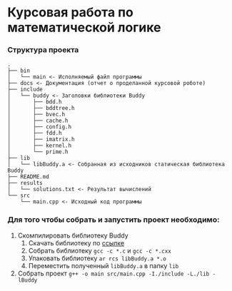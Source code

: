 # Курсовая работа по математической логике

### Структура проекта
```
.
├── bin
│   └── main <- Исполняемый файл программы
├── docs <- Документация (отчет о проделанной курсовой роботе)
├── include
│   └── buddy <- Заголовки библиотеки Buddy
│       ├── bdd.h
│       ├── bddtree.h
│       ├── bvec.h
│       ├── cache.h
│       ├── config.h
│       ├── fdd.h
│       ├── imatrix.h
│       ├── kernel.h
│       └── prime.h
├── lib
│   └── libBuddy.a <- Собранная из исходников статическая библиотека Buddy
├── README.md
├── results
│   └── solutions.txt <- Результат вычислений
└── src
    └── main.cpp <- Исходный код программы 
```

### Для того чтобы собрать и запустить проект необходимо:

1. Скомпилировать библиотеку Buddy
    1. Скачать библиотеку по [ссылке](https://sourceforge.net/projects/buddy/)
    2. Собрать библиотеку `gcc -c *.c` и `gcc -c *.cxx` 
    3. Упаковать библиотеку `ar rcs libBuddy.a *.o`
    4. Переместить полученный `libBuddy.a` в папку `lib`
2. Собрать проект `g++ -o main src/main.cpp -I./include -L./lib -lBuddy`